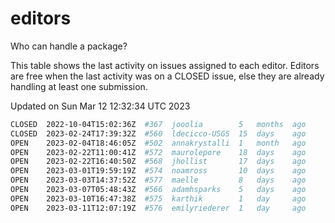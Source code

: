 # editors

Who can handle a package?

This table shows the last activity on issues assigned to each editor.
Editors are free when the last activity was on a CLOSED issue, else they
are already handling at least one submission.

Updated on Sun Mar 12 12:32:34 UTC 2023

```bash
CLOSED  2022-10-04T15:02:36Z  #367  jooolia        5   months  ago
CLOSED  2023-02-24T17:39:32Z  #560  ldecicco-USGS  15  days    ago
OPEN    2023-02-04T18:46:05Z  #502  annakrystalli  1   month   ago
OPEN    2023-02-22T11:00:41Z  #572  maurolepore    18  days    ago
OPEN    2023-02-22T16:40:50Z  #568  jhollist       17  days    ago
OPEN    2023-03-01T19:59:19Z  #574  noamross       10  days    ago
OPEN    2023-03-03T14:37:52Z  #577  maelle         8   days    ago
OPEN    2023-03-07T05:48:43Z  #566  adamhsparks    5   days    ago
OPEN    2023-03-10T16:47:38Z  #575  karthik        1   day     ago
OPEN    2023-03-11T12:07:19Z  #576  emilyriederer  1   day     ago
```
